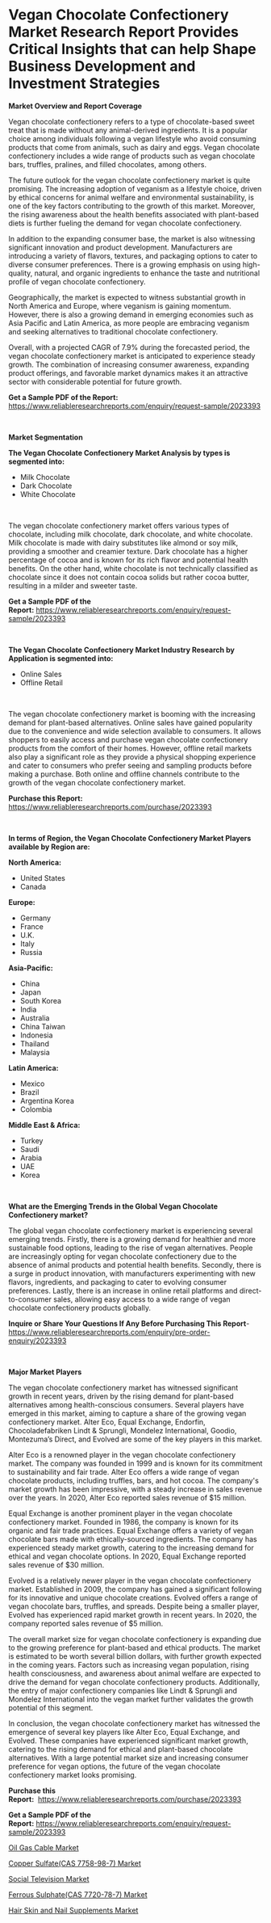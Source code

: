 <p><h1>Vegan Chocolate Confectionery Market Research Report Provides Critical Insights that can help Shape Business Development and Investment Strategies</h1></p><p><strong>Market Overview and Report Coverage</strong></p>
<p><p>Vegan chocolate confectionery refers to a type of chocolate-based sweet treat that is made without any animal-derived ingredients. It is a popular choice among individuals following a vegan lifestyle who avoid consuming products that come from animals, such as dairy and eggs. Vegan chocolate confectionery includes a wide range of products such as vegan chocolate bars, truffles, pralines, and filled chocolates, among others.</p><p>The future outlook for the vegan chocolate confectionery market is quite promising. The increasing adoption of veganism as a lifestyle choice, driven by ethical concerns for animal welfare and environmental sustainability, is one of the key factors contributing to the growth of this market. Moreover, the rising awareness about the health benefits associated with plant-based diets is further fueling the demand for vegan chocolate confectionery.</p><p>In addition to the expanding consumer base, the market is also witnessing significant innovation and product development. Manufacturers are introducing a variety of flavors, textures, and packaging options to cater to diverse consumer preferences. There is a growing emphasis on using high-quality, natural, and organic ingredients to enhance the taste and nutritional profile of vegan chocolate confectionery.</p><p>Geographically, the market is expected to witness substantial growth in North America and Europe, where veganism is gaining momentum. However, there is also a growing demand in emerging economies such as Asia Pacific and Latin America, as more people are embracing veganism and seeking alternatives to traditional chocolate confectionery.</p><p>Overall, with a projected CAGR of 7.9% during the forecasted period, the vegan chocolate confectionery market is anticipated to experience steady growth. The combination of increasing consumer awareness, expanding product offerings, and favorable market dynamics makes it an attractive sector with considerable potential for future growth.</p></p>
<p><strong>Get a Sample PDF of the Report:</strong> <a href="https://www.reliableresearchreports.com/enquiry/request-sample/2023393">https://www.reliableresearchreports.com/enquiry/request-sample/2023393</a></p>
<p>&nbsp;</p>
<p><strong>Market Segmentation</strong></p>
<p><strong>The Vegan Chocolate Confectionery Market Analysis by types is segmented into:</strong></p>
<p><ul><li>Milk Chocolate</li><li>Dark Chocolate</li><li>White Chocolate</li></ul></p>
<p>&nbsp;</p>
<p><p>The vegan chocolate confectionery market offers various types of chocolate, including milk chocolate, dark chocolate, and white chocolate. Milk chocolate is made with dairy substitutes like almond or soy milk, providing a smoother and creamier texture. Dark chocolate has a higher percentage of cocoa and is known for its rich flavor and potential health benefits. On the other hand, white chocolate is not technically classified as chocolate since it does not contain cocoa solids but rather cocoa butter, resulting in a milder and sweeter taste.</p></p>
<p><strong>Get a Sample PDF of the Report:</strong>&nbsp;<a href="https://www.reliableresearchreports.com/enquiry/request-sample/2023393">https://www.reliableresearchreports.com/enquiry/request-sample/2023393</a></p>
<p>&nbsp;</p>
<p><strong>The Vegan Chocolate Confectionery Market Industry Research by Application is segmented into:</strong></p>
<p><ul><li>Online Sales</li><li>Offline Retail</li></ul></p>
<p>&nbsp;</p>
<p><p>The vegan chocolate confectionery market is booming with the increasing demand for plant-based alternatives. Online sales have gained popularity due to the convenience and wide selection available to consumers. It allows shoppers to easily access and purchase vegan chocolate confectionery products from the comfort of their homes. However, offline retail markets also play a significant role as they provide a physical shopping experience and cater to consumers who prefer seeing and sampling products before making a purchase. Both online and offline channels contribute to the growth of the vegan chocolate confectionery market.</p></p>
<p><strong>Purchase this Report:</strong>&nbsp; <a href="https://www.reliableresearchreports.com/purchase/2023393">https://www.reliableresearchreports.com/purchase/2023393</a></p>
<p>&nbsp;</p>
<p><strong>In terms of Region, the Vegan Chocolate Confectionery Market Players available by Region are:</strong></p>
<p>
    <p> <strong> North America: </strong>
        <ul>
            <li>United States</li>
            <li>Canada</li>
        </ul>
        </p> 
    <p> <strong> Europe: </strong>
        <ul>
            <li>Germany</li>
            <li>France</li>
            <li>U.K.</li>
            <li>Italy</li>
            <li>Russia</li>
        </ul>
        </p> 
    <p> <strong> Asia-Pacific: </strong>
        <ul>
            <li>China</li>
            <li>Japan</li>
            <li>South Korea</li>
            <li>India</li>
            <li>Australia</li>
            <li>China Taiwan</li>
            <li>Indonesia</li>
            <li>Thailand</li>
            <li>Malaysia</li>
        </ul>
        </p> 
    <p> <strong> Latin America: </strong>
        <ul>
            <li>Mexico</li>
            <li>Brazil</li>
            <li>Argentina Korea</li>
            <li>Colombia</li>
        </ul>
        </p> 
    <p> <strong> Middle East & Africa: </strong>
        <ul>
            <li>Turkey</li>
            <li>Saudi</li>
            <li>Arabia</li>
            <li>UAE</li>
            <li>Korea</li>
        </ul>
    </p>
    </p>
<p>&nbsp;</p>
<p><strong>What are the Emerging Trends in the Global Vegan Chocolate Confectionery market?</strong></p>
<p><p>The global vegan chocolate confectionery market is experiencing several emerging trends. Firstly, there is a growing demand for healthier and more sustainable food options, leading to the rise of vegan alternatives. People are increasingly opting for vegan chocolate confectionery due to the absence of animal products and potential health benefits. Secondly, there is a surge in product innovation, with manufacturers experimenting with new flavors, ingredients, and packaging to cater to evolving consumer preferences. Lastly, there is an increase in online retail platforms and direct-to-consumer sales, allowing easy access to a wide range of vegan chocolate confectionery products globally.</p></p>
<p><strong>Inquire or Share Your Questions If Any Before Purchasing This Report</strong>- <a href="https://www.reliableresearchreports.com/enquiry/pre-order-enquiry/2023393">https://www.reliableresearchreports.com/enquiry/pre-order-enquiry/2023393</a></p>
<p>&nbsp;</p>
<p><strong>Major Market Players</strong></p>
<p><p>The vegan chocolate confectionery market has witnessed significant growth in recent years, driven by the rising demand for plant-based alternatives among health-conscious consumers. Several players have emerged in this market, aiming to capture a share of the growing vegan confectionery market. Alter Eco, Equal Exchange, Endorfin, Chocoladefabriken Lindt & Sprungli, Mondelez International, Goodio, Montezuma’s Direct, and Evolved are some of the key players in this market.</p><p>Alter Eco is a renowned player in the vegan chocolate confectionery market. The company was founded in 1999 and is known for its commitment to sustainability and fair trade. Alter Eco offers a wide range of vegan chocolate products, including truffles, bars, and hot cocoa. The company's market growth has been impressive, with a steady increase in sales revenue over the years. In 2020, Alter Eco reported sales revenue of $15 million.</p><p>Equal Exchange is another prominent player in the vegan chocolate confectionery market. Founded in 1986, the company is known for its organic and fair trade practices. Equal Exchange offers a variety of vegan chocolate bars made with ethically-sourced ingredients. The company has experienced steady market growth, catering to the increasing demand for ethical and vegan chocolate options. In 2020, Equal Exchange reported sales revenue of $30 million.</p><p>Evolved is a relatively newer player in the vegan chocolate confectionery market. Established in 2009, the company has gained a significant following for its innovative and unique chocolate creations. Evolved offers a range of vegan chocolate bars, truffles, and spreads. Despite being a smaller player, Evolved has experienced rapid market growth in recent years. In 2020, the company reported sales revenue of $5 million.</p><p>The overall market size for vegan chocolate confectionery is expanding due to the growing preference for plant-based and ethical products. The market is estimated to be worth several billion dollars, with further growth expected in the coming years. Factors such as increasing vegan population, rising health consciousness, and awareness about animal welfare are expected to drive the demand for vegan chocolate confectionery products. Additionally, the entry of major confectionery companies like Lindt & Sprungli and Mondelez International into the vegan market further validates the growth potential of this segment.</p><p>In conclusion, the vegan chocolate confectionery market has witnessed the emergence of several key players like Alter Eco, Equal Exchange, and Evolved. These companies have experienced significant market growth, catering to the rising demand for ethical and plant-based chocolate alternatives. With a large potential market size and increasing consumer preference for vegan options, the future of the vegan chocolate confectionery market looks promising.</p></p>
<p><strong>Purchase this Report:</strong>&nbsp;&nbsp;<a href="https://www.reliableresearchreports.com/purchase/2023393">https://www.reliableresearchreports.com/purchase/2023393</a></p>
<p></p>
<p><strong>Get a Sample PDF of the Report:</strong>&nbsp;<a href="https://www.reliableresearchreports.com/enquiry/request-sample/2023393">https://www.reliableresearchreports.com/enquiry/request-sample/2023393</a></p>
<p><p><a href="https://github.com/rahu1501/Market-Research-Report-List-1/blob/main/oil-gas-cable-market.md">Oil Gas Cable Market</a></p><p><a href="https://medium.com/@mariad13206/copper-sulfate-cas-7758-98-7-market-research-report-its-history-and-forecast-2023-to-2030-5981bf27273c">Copper Sulfate(CAS 7758-98-7) Market</a></p><p><a href="https://www.linkedin.com/pulse/social-television-market-research-report-provides-thorough-ukjxe/">Social Television Market</a></p><p><a href="https://medium.com/@rosm15203/ferrous-sulphate-cas-7720-78-7-market-size-cagr-trends-2024-2030-9b8cb61b676e">Ferrous Sulphate(CAS 7720-78-7) Market</a></p><p><a href="https://github.com/rahu1502/Market-Research-Report-List-1/blob/main/hair-skin-and-nail-supplements-market.md">Hair Skin and Nail Supplements Market</a></p></p>